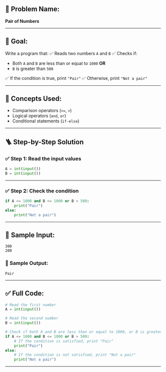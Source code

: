
## 🧩 **Problem Name:**

**Pair of Numbers**

---

## 🎯 **Goal:**

Write a program that:
✅ Reads two numbers `A` and `B`
✅ Checks if:

* Both `A` and `B` are less than or equal to `1000`
  **OR**
* `B` is greater than `500`

✅ If the condition is true, print `"Pair"`
✅ Otherwise, print `"Not a pair"`

---

## 🧠 **Concepts Used:**

* Comparison operators (`<=`, `>`)
* Logical operators (`and`, `or`)
* Conditional statements (`if-else`)

---

## 🪜 **Step-by-Step Solution**

### ✅ Step 1: Read the input values

```python
A = int(input())
B = int(input())
```

---

### ✅ Step 2: Check the condition

```python
if A <= 1000 and B <= 1000 or B > 500:
    print("Pair")
else:
    print("Not a pair")
```

---

## 🧪 Sample Input:

```
300
200
```

### 🧾 Sample Output:

```
Pair
```

---

## ✅ Full Code:

```python
# Read the first number
A = int(input())

# Read the second number
B = int(input())

# Check if both A and B are less than or equal to 1000, or B is greater than 500
if A <= 1000 and B <= 1000 or B > 500:
    # If the condition is satisfied, print "Pair"
    print("Pair")
else:
    # If the condition is not satisfied, print "Not a pair"
    print("Not a pair")
```

---

